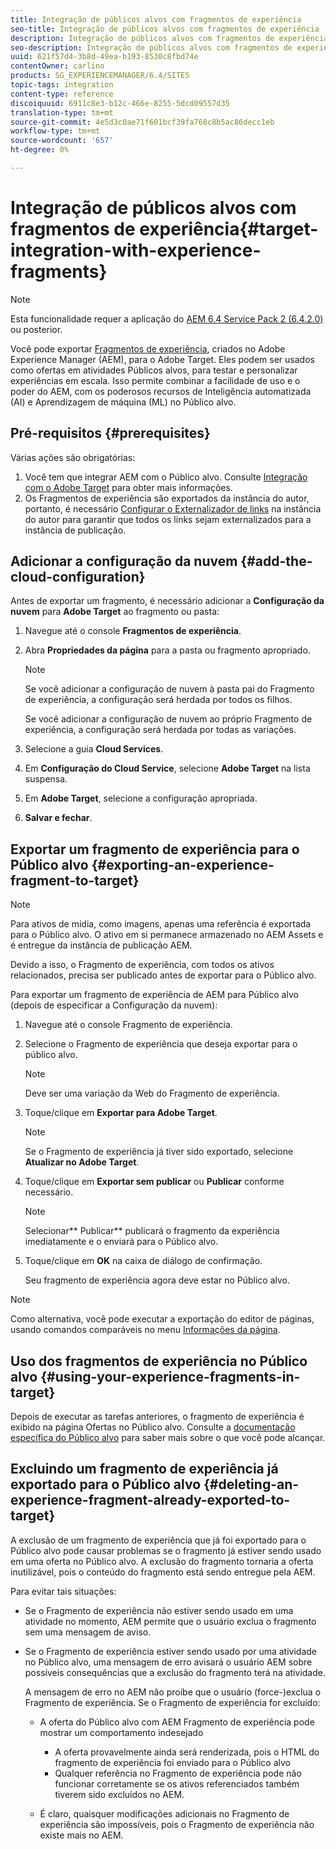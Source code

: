```yaml
---
title: Integração de públicos alvos com fragmentos de experiência
seo-title: Integração de públicos alvos com fragmentos de experiência
description: Integração de públicos alvos com fragmentos de experiência
seo-description: Integração de públicos alvos com fragmentos de experiência
uuid: 621f57d4-3b8d-49ea-b193-8530c8fbd74e
contentOwner: carlino
products: SG_EXPERIENCEMANAGER/6.4/SITES
topic-tags: integration
content-type: reference
discoiquuid: 6911c8e3-b12c-466e-8255-5dcd09557d35
translation-type: tm+mt
source-git-commit: 4e5d3c0ae71f601bcf39fa768c8b5ac86decc1eb
workflow-type: tm+mt
source-wordcount: '657'
ht-degree: 0%

---
```



# Integração de públicos alvos com fragmentos de experiência{#target-integration-with-experience-fragments}

>[!NOTE]
>
>Esta funcionalidade requer a aplicação do [AEM 6.4 Service Pack 2 (6.4.2.0)](/help/release-notes/sp-release-notes.md) ou posterior.

Você pode exportar [Fragmentos de experiência](/help/sites-authoring/experience-fragments.md), criados no Adobe Experience Manager (AEM), para o Adobe Target. Eles podem ser usados como ofertas em atividades Públicos alvos, para testar e personalizar experiências em escala. Isso permite combinar a facilidade de uso e o poder do AEM, com os poderosos recursos de Inteligência automatizada (AI) e Aprendizagem de máquina (ML) no Público alvo.

## Pré-requisitos {#prerequisites}

Várias ações são obrigatórias:

1. Você tem que integrar AEM com o Público alvo. Consulte [Integração com o Adobe Target](/help/sites-administering/target.md) para obter mais informações.
1. Os Fragmentos de experiência são exportados da instância do autor, portanto, é necessário [Configurar o Externalizador de links](/help/sites-developing/externalizer.md) na instância do autor para garantir que todos os links sejam externalizados para a instância de publicação.

## Adicionar a configuração da nuvem {#add-the-cloud-configuration}

Antes de exportar um fragmento, é necessário adicionar a **Configuração da nuvem** para **Adobe Target** ao fragmento ou pasta:

1. Navegue até o console **Fragmentos de experiência**.
1. Abra **Propriedades da página** para a pasta ou fragmento apropriado.

   >[!NOTE]
   >
   >Se você adicionar a configuração de nuvem à pasta pai do Fragmento de experiência, a configuração será herdada por todos os filhos.
   >
   >Se você adicionar a configuração de nuvem ao próprio Fragmento de experiência, a configuração será herdada por todas as variações.

1. Selecione a guia **Cloud Services**.

1. Em **Configuração do Cloud Service**, selecione **Adobe Target** na lista suspensa.
1. Em **Adobe Target**, selecione a configuração apropriada.

1. **Salvar e fechar**.

## Exportar um fragmento de experiência para o Público alvo {#exporting-an-experience-fragment-to-target}

>[!NOTE]
>
>Para ativos de mídia, como imagens, apenas uma referência é exportada para o Público alvo. O ativo em si permanece armazenado no AEM Assets e é entregue da instância de publicação AEM.
>
>Devido a isso, o Fragmento de experiência, com todos os ativos relacionados, precisa ser publicado antes de exportar para o Público alvo.

Para exportar um fragmento de experiência de AEM para Público alvo (depois de especificar a Configuração da nuvem):

1. Navegue até o console Fragmento de experiência.
1. Selecione o Fragmento de experiência que deseja exportar para o público alvo.

   >[!NOTE]
   >
   >Deve ser uma variação da Web do Fragmento de experiência.

1. Toque/clique em **Exportar para Adobe Target**.

   >[!NOTE]
   >
   >Se o Fragmento de experiência já tiver sido exportado, selecione **Atualizar no Adobe Target**.

1. Toque/clique em **Exportar sem publicar** ou **Publicar** conforme necessário.

   >[!NOTE]
   >
   >Selecionar** Publicar** publicará o fragmento da experiência imediatamente e o enviará para o Público alvo.

1. Toque/clique em **OK** na caixa de diálogo de confirmação.

   Seu fragmento de experiência agora deve estar no Público alvo.

>[!NOTE]
>
>Como alternativa, você pode executar a exportação do editor de páginas, usando comandos comparáveis no menu [Informações da página](/help/sites-authoring/author-environment-tools.md#page-information).

## Uso dos fragmentos de experiência no Público alvo {#using-your-experience-fragments-in-target}

Depois de executar as tarefas anteriores, o fragmento de experiência é exibido na página Ofertas no Público alvo. Consulte a [documentação específica do Público alvo](https://experiencecloud.adobe.com/resources/help/en_US/target/target/aem-experience-fragments.html) para saber mais sobre o que você pode alcançar.

## Excluindo um fragmento de experiência já exportado para o Público alvo {#deleting-an-experience-fragment-already-exported-to-target}

A exclusão de um fragmento de experiência que já foi exportado para o Público alvo pode causar problemas se o fragmento já estiver sendo usado em uma oferta no Público alvo. A exclusão do fragmento tornaria a oferta inutilizável, pois o conteúdo do fragmento está sendo entregue pela AEM.

Para evitar tais situações:

* Se o Fragmento de experiência não estiver sendo usado em uma atividade no momento, AEM permite que o usuário exclua o fragmento sem uma mensagem de aviso.
* Se o Fragmento de experiência estiver sendo usado por uma atividade no Público alvo, uma mensagem de erro avisará o usuário AEM sobre possíveis consequências que a exclusão do fragmento terá na atividade.

   A mensagem de erro no AEM não proíbe que o usuário (force-)exclua o Fragmento de experiência. Se o Fragmento de experiência for excluído:

   * A oferta do Público alvo com AEM Fragmento de experiência pode mostrar um comportamento indesejado

      * A oferta provavelmente ainda será renderizada, pois o HTML do fragmento de experiência foi enviado para o Público alvo
      * Qualquer referência no Fragmento de experiência pode não funcionar corretamente se os ativos referenciados também tiverem sido excluídos no AEM.
   * É claro, quaisquer modificações adicionais no Fragmento de experiência são impossíveis, pois o Fragmento de experiência não existe mais no AEM.


